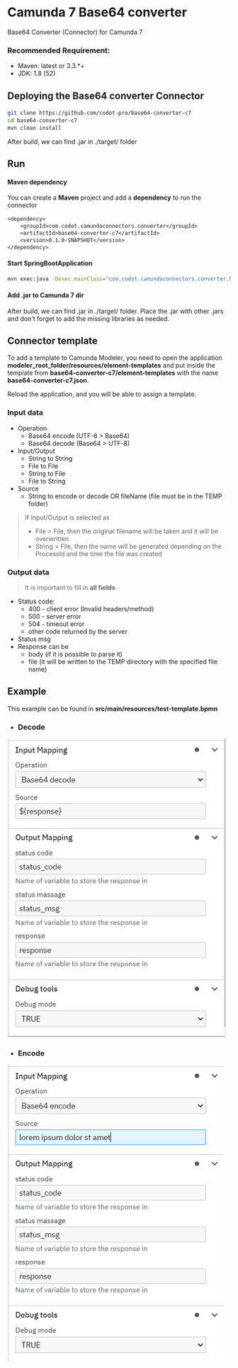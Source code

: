 # Camunda 7 Base64 converter
Base64 Converter (Connector) for Camunda 7

### Recommended Requirement:
- Maven: latest or 3.3.*+
- JDK:   1.8 (52)

## Deploying the Base64 converter Connector

```bash
git clone https://github.com/codot-pro/base64-converter-c7
cd base64-converter-c7
mvn clean install
```

After build, we can find .jar in ./target/ folder

## Run

#### Maven dependency
You can create a **Maven** project and add a **dependency** to run the connector

    <dependency>
        <groupId>com.codot.camundaconnectors.converter</groupId>
        <artifactId>base64-converter-c7</artifactId>
        <version>0.1.0-SNAPSHOT</version>
    </dependency>

#### Start SpringBootApplication
```bash
mvn exec:java -Dexec.mainClass="com.codot.camundaconnectors.converter.Main"
```

#### Add .jar to Camunda 7 dir
After build, we can find .jar in ./target/ folder.
Place the .jar with other .jars and don't forget to add the missing libraries as needed.

## Connector template

To add a template to Camunda Modeler, you need to open the application
**modeler_root_folder/resources/element-templates** and put inside the template from
**base64-converter-c7/element-templates** with the name **base64-converter-c7.json**.

Reload the application, and you will be able to assign a template.

### Input data

- Operation
  - Base64 encode (UTF-8  >  Base64)
  - Base64 decode (Base64  >  UTF-8)
- Input/Output
  - String to String
  - File to File
  - String to File
  - File to String
- Source
  - String to encode or decode OR fileName (file must be in the TEMP folder)

> If Input/Output is selected as
> - File > File, then the original filename will be taken and it will be overwritten
> - String > File, then the name will be generated depending on the ProcessId and the time the file was created

### Output data

> It is important to fill in **all fields**
- Status code:
    - 400 - client error (Invalid headers/method)
    - 500 - server error
    - 504 - timeout error
    - other code returned by the server
- Status msg
- Response can be
    - body (if it is possible to parse it)
    - file (it will be written to the TEMP directory with the specified file name)

## Example

This example can be found in **src/main/resources/test-template.bpmn**

- ### Decode

![Decode!](./assets/images/decode.png "Decode")

- ### Encode

![Outputs!](./assets/images/encode.png "Decode")